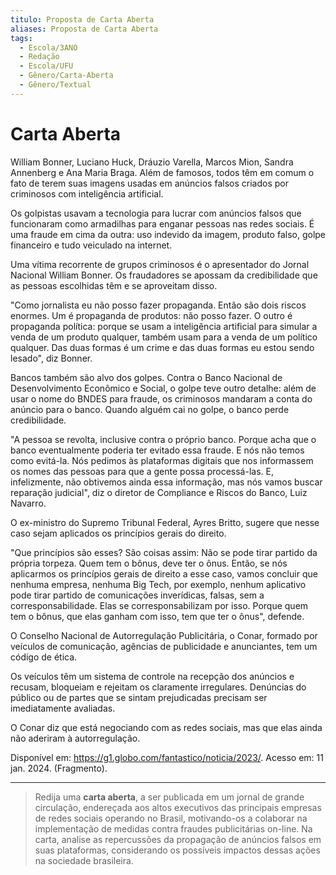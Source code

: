 ```yaml
---
titulo: Proposta de Carta Aberta
aliases: Proposta de Carta Aberta
tags:
  - Escola/3ANO
  - Redação
  - Escola/UFU
  - Gênero/Carta-Aberta
  - Gênero/Textual
---
```


# Carta Aberta

William Bonner, Luciano Huck, Dráuzio Varella, Marcos Mion, Sandra Annenberg e Ana Maria Braga. Além de famosos, todos têm em comum o fato de terem suas imagens usadas em anúncios falsos criados por criminosos com inteligência artificial.

Os golpistas usavam a tecnologia para lucrar com anúncios falsos que funcionaram como armadilhas para enganar pessoas nas redes sociais. É uma fraude em cima da outra: uso indevido da imagem, produto falso, golpe financeiro e tudo veiculado na internet.

Uma vítima recorrente de grupos criminosos é o apresentador do Jornal Nacional William Bonner. Os fraudadores se apossam da credibilidade que as pessoas escolhidas têm e se aproveitam disso.

"Como jornalista eu não posso fazer propaganda. Então são dois riscos enormes. Um é propaganda de produtos: não posso fazer. O outro é propaganda política: porque se usam a inteligência artificial para simular a venda de um produto qualquer, também usam para a venda de um político qualquer. Das duas formas é um crime e das duas formas eu estou sendo lesado", diz Bonner.

Bancos também são alvo dos golpes. Contra o Banco Nacional de Desenvolvimento Econômico e Social, o golpe teve outro detalhe: além de usar o nome do BNDES para fraude, os criminosos mandaram a conta do anúncio para o banco. Quando alguém cai no golpe, o banco perde credibilidade.

"A pessoa se revolta, inclusive contra o próprio banco. Porque acha que o banco eventualmente poderia ter evitado essa fraude. E nós não temos como evitá-la. Nós pedimos às plataformas digitais que nos informassem os nomes das pessoas para que a gente possa processá-las. E, infelizmente, não obtivemos ainda essa informação, mas nós vamos buscar reparação judicial", diz o diretor de Compliance e Riscos do Banco, Luiz Navarro.

O ex-ministro do Supremo Tribunal Federal, Ayres Britto, sugere que nesse caso sejam aplicados os princípios gerais do direito.

"Que princípios são esses? São coisas assim: Não se pode tirar partido da própria torpeza. Quem tem o bônus, deve ter o ônus. Então, se nós aplicarmos os princípios gerais de direito a esse caso, vamos concluir que nenhuma empresa, nenhuma Big Tech, por exemplo, nenhum aplicativo pode tirar partido de comunicações inverídicas, falsas, sem a corresponsabilidade. Elas se corresponsabilizam por isso. Porque quem tem o bônus, que elas ganham com isso, tem que ter o ônus", defende.

O Conselho Nacional de Autorregulação Publicitária, o Conar, formado por veículos de comunicação, agências de publicidade e anunciantes, tem um código de ética.

Os veículos têm um sistema de controle na recepção dos anúncios e recusam, bloqueiam e rejeitam os claramente irregulares. Denúncias do público ou de partes que se sintam prejudicadas precisam ser imediatamente avaliadas.

O Conar diz que está negociando com as redes sociais, mas que elas ainda não aderiram à autorregulação.

Disponível em: https://g1.globo.com/fantastico/noticia/2023/. Acesso em: 11 jan. 2024. (Fragmento).

---

> Redija uma **carta aberta**, a ser publicada em um jornal de grande circulação, endereçada aos altos executivos das principais empresas de redes sociais operando no Brasil, motivando-os a colaborar na implementação de medidas contra fraudes publicitárias on-line. Na carta, analise as repercussões da propagação de anúncios falsos em suas plataformas, considerando os possíveis impactos dessas ações na sociedade brasileira.